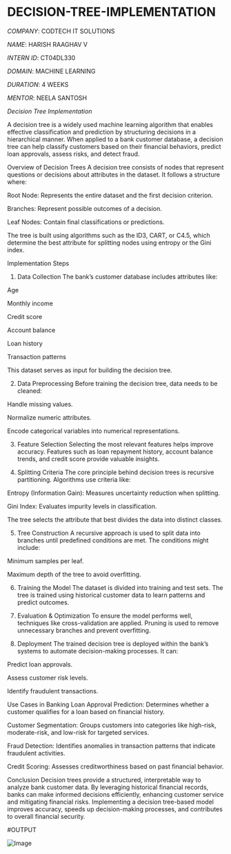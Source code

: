 # DECISION-TREE-IMPLEMENTATION

*COMPANY*: CODTECH IT SOLUTIONS

*NAME*: HARISH RAAGHAV V

*INTERN ID*: CT04DL330

*DOMAIN*: MACHINE LEARNING

*DURATION*: 4 WEEKS

*MENTOR*: NEELA SANTOSH

*Decision Tree Implementation*

A decision tree is a widely used machine learning algorithm that enables effective classification and prediction by structuring decisions in a hierarchical manner. When applied to a bank customer database, a decision tree can help classify customers based on their financial behaviors, predict loan approvals, assess risks, and detect fraud.

Overview of Decision Trees
A decision tree consists of nodes that represent questions or decisions about attributes in the dataset. It follows a structure where:

Root Node: Represents the entire dataset and the first decision criterion.

Branches: Represent possible outcomes of a decision.

Leaf Nodes: Contain final classifications or predictions.

The tree is built using algorithms such as the ID3, CART, or C4.5, which determine the best attribute for splitting nodes using entropy or the Gini index.

Implementation Steps
1. Data Collection
The bank’s customer database includes attributes like:

Age

Monthly income

Credit score

Account balance

Loan history

Transaction patterns

This dataset serves as input for building the decision tree.

2. Data Preprocessing
Before training the decision tree, data needs to be cleaned:

Handle missing values.

Normalize numeric attributes.

Encode categorical variables into numerical representations.

3. Feature Selection
Selecting the most relevant features helps improve accuracy. Features such as loan repayment history, account balance trends, and credit score provide valuable insights.

4. Splitting Criteria
The core principle behind decision trees is recursive partitioning. Algorithms use criteria like:

Entropy (Information Gain): Measures uncertainty reduction when splitting.

Gini Index: Evaluates impurity levels in classification.

The tree selects the attribute that best divides the data into distinct classes.

5. Tree Construction
A recursive approach is used to split data into branches until predefined conditions are met. The conditions might include:

Minimum samples per leaf.

Maximum depth of the tree to avoid overfitting.

6. Training the Model
The dataset is divided into training and test sets. The tree is trained using historical customer data to learn patterns and predict outcomes.

7. Evaluation & Optimization
To ensure the model performs well, techniques like cross-validation are applied. Pruning is used to remove unnecessary branches and prevent overfitting.

8. Deployment
The trained decision tree is deployed within the bank’s systems to automate decision-making processes. It can:

Predict loan approvals.

Assess customer risk levels.

Identify fraudulent transactions.

Use Cases in Banking
Loan Approval Prediction: Determines whether a customer qualifies for a loan based on financial history.

Customer Segmentation: Groups customers into categories like high-risk, moderate-risk, and low-risk for targeted services.

Fraud Detection: Identifies anomalies in transaction patterns that indicate fraudulent activities.

Credit Scoring: Assesses creditworthiness based on past financial behavior.

Conclusion
Decision trees provide a structured, interpretable way to analyze bank customer data. By leveraging historical financial records, banks can make informed decisions efficiently, enhancing customer service and mitigating financial risks. Implementing a decision tree-based model improves accuracy, speeds up decision-making processes, and contributes to overall financial security.

#OUTPUT

![Image](https://github.com/user-attachments/assets/42a914a1-a0dc-4d66-a7a9-199b84280315)
